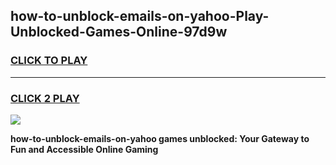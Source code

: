 
## how-to-unblock-emails-on-yahoo-Play-Unblocked-Games-Online-97d9w
<h3>
<a href="https://premium76.site?title=how-to-unblock-emails-on-yahoo&ref=25A">CLICK TO PLAY</a></h3>
<hr>

<h3>
<a href="https://premium76.site?title=how-to-unblock-emails-on-yahoo&ref=25A">CLICK 2 PLAY</a>
  
</h3>

<a href="https://premium76.site?title=how-to-unblock-emails-on-yahoo&ref=25A"><img src="https://clearcache.store/games.png"></a>


**how-to-unblock-emails-on-yahoo games unblocked: Your Gateway to Fun and Accessible Online Gaming**

